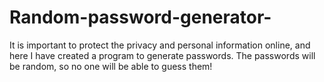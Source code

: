# Random-password-generator-
It is important to protect the privacy and personal information online, and here I have created a program to generate passwords.
The passwords will be random, so no one will be able to guess them!
